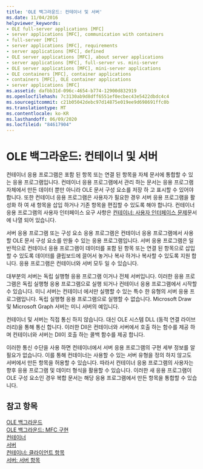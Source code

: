 ```yaml
---
title: 'OLE 백그라운드: 컨테이너 및 서버'
ms.date: 11/04/2016
helpviewer_keywords:
- OLE full-server applications [MFC]
- server applications [MFC], communication with containers
- full-server [MFC]
- server applications [MFC], requirements
- server applications [MFC], defined
- OLE server applications [MFC], about server applications
- server applications [MFC], full-server vs. mini-server
- OLE server applications [MFC], mini-server applications
- OLE containers [MFC], container applications
- containers [MFC], OLE container applications
- server applications [MFC]
ms.assetid: dafbb31d-096c-4654-b774-12900d832919
ms.openlocfilehash: 7c3130ab9d8dff6551ef0ecbec43e5422dbdc4c4
ms.sourcegitcommit: c21b05042debc97d14875e019ee9d698691ffc0b
ms.translationtype: MT
ms.contentlocale: ko-KR
ms.lasthandoff: 06/09/2020
ms.locfileid: "84617904"
---
```

# <a name="ole-background-containers-and-servers"></a>OLE 백그라운드: 컨테이너 및 서버

컨테이너 응용 프로그램은 포함 된 항목 또는 연결 된 항목을 자체 문서에 통합할 수 있는 응용 프로그램입니다. 컨테이너 응용 프로그램에서 관리 하는 문서는 응용 프로그램 자체에서 만든 데이터 뿐만 아니라 OLE 문서 구성 요소를 저장 하 고 표시할 수 있어야 합니다. 또한 컨테이너 응용 프로그램은 사용자가 필요한 경우 서버 응용 프로그램을 활성화 하 여 새 항목을 삽입 하거나 기존 항목을 편집할 수 있도록 해야 합니다. 컨테이너 응용 프로그램의 사용자 인터페이스 요구 사항은 [컨테이너: 사용자 인터페이스 문제](containers-user-interface-issues.md)문서에 나열 되어 있습니다.

서버 응용 프로그램 또는 구성 요소 응용 프로그램은 컨테이너 응용 프로그램에서 사용할 OLE 문서 구성 요소를 만들 수 있는 응용 프로그램입니다. 서버 응용 프로그램은 일반적으로 컨테이너 응용 프로그램이 데이터를 포함 된 항목 또는 연결 된 항목으로 삽입할 수 있도록 데이터를 클립보드에 끌어서 놓거나 복사 하거나 복사할 수 있도록 지원 합니다. 응용 프로그램은 컨테이너와 서버 모두 일 수 있습니다.

대부분의 서버는 독립 실행형 응용 프로그램 이거나 전체 서버입니다. 이러한 응용 프로그램은 독립 실행형 응용 프로그램으로 실행 되거나 컨테이너 응용 프로그램에서 시작할 수 있습니다. 미니 서버는 컨테이너 에서만 실행할 수 있는 특수 한 유형의 서버 응용 프로그램입니다. 독립 실행형 응용 프로그램으로 실행할 수 없습니다. Microsoft Draw 및 Microsoft Graph 서버는 미니 서버의 예입니다.

컨테이너 및 서버는 직접 통신 하지 않습니다. 대신 OLE 시스템 DLL (동적 연결 라이브러리)을 통해 통신 합니다. 이러한 Dll은 컨테이너와 서버에서 호출 하는 함수를 제공 하며 컨테이너와 서버는 Dll이 호출 하는 콜백 함수를 제공 합니다.

이러한 통신 수단을 사용 하면 컨테이너에서 서버 응용 프로그램의 구현 세부 정보를 알 필요가 없습니다. 이를 통해 컨테이너는 사용할 수 있는 서버 유형을 정의 하지 않고도 서버에서 만든 항목을 허용할 수 있습니다. 따라서 컨테이너 응용 프로그램의 사용자는 향후 응용 프로그램 및 데이터 형식을 활용할 수 있습니다. 이러한 새 응용 프로그램이 OLE 구성 요소인 경우 복합 문서는 해당 응용 프로그램에서 만든 항목을 통합할 수 있습니다.

## <a name="see-also"></a>참고 항목

[OLE 백그라운드](ole-background.md)<br/>
[OLE 백그라운드: MFC 구현](ole-background-mfc-implementation.md)<br/>
[컨테이너](containers.md)<br/>
[서버](servers.md)<br/>
[컨테이너: 클라이언트 항목](containers-client-items.md)<br/>
[서버: 서버 항목](servers-server-items.md)
